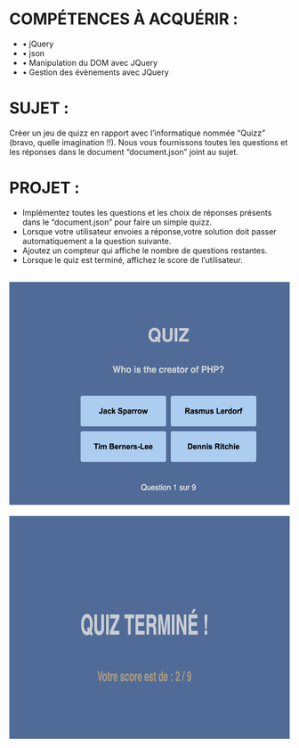 
<h1>COMPÉTENCES À ACQUÉRIR :</h1>
<ul>
<li>• jQuery</li>
<li>• json</li>
<li>• Manipulation du DOM avec JQuery</li>
<li>• Gestion des évènements avec JQuery</li>
</ul>

<!----------------------------------------------------------------------------------------->

<h1>SUJET :</h1>

<p>Créer un jeu de quizz en rapport avec l’informatique nommée “Quizz” (bravo, quelle imagination !!).
Nous vous fournissons toutes les questions et les réponses dans le document “document.json” joint au sujet.</p>

<!----------------------------------------------------------------------------------------->

<h1>PROJET :</h1>

<ul>
<li>Implémentez toutes les questions et les choix de réponses présents dans le “document.json” pour faire un simple quizz.</li>
<li>Lorsque votre utilisateur envoies a réponse,votre solution doit passer automatiquement a la question suivante.</li>
<li>Ajoutez un compteur qui affiche le nombre de questions restantes.</li>
<li>Lorsque le quiz est terminé, affichez le score de l’utilisateur.</li>
</ul>

<div align="center">
	<br>
	<img src="Description du projet/img.png" width="800" height="400">
	<br>
</div>
<div align="center">
	<br>
	<img src="Description du projet/img2.png" width="800" height="400">
	<br>
</div>